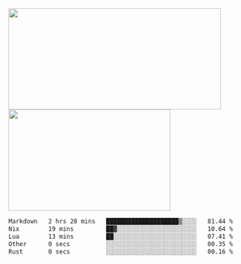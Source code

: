 <a href="https://github.com/anuraghazra/github-readme-stats">
  <img height=200 width=420 align="center" src="https://github-readme-stats.vercel.app/api?username=airRnot1106&hide_title=true&show_icons=true&rank_icon=github" />
</a>
<a href="https://github.com/anuraghazra/convoychat">
  <img height=200 width=320 align="center" src="https://github-readme-stats.vercel.app/api/top-langs/?username=airRnot1106&hide_title=true&layout=compact&hide=html,css" />
</a>

<!--START_SECTION:waka-->

```txt
Markdown   2 hrs 28 mins   ████████████████████▒░░░░   81.44 %
Nix        19 mins         ██▓░░░░░░░░░░░░░░░░░░░░░░   10.64 %
Lua        13 mins         ██░░░░░░░░░░░░░░░░░░░░░░░   07.41 %
Other      0 secs          ░░░░░░░░░░░░░░░░░░░░░░░░░   00.35 %
Rust       0 secs          ░░░░░░░░░░░░░░░░░░░░░░░░░   00.16 %
```

<!--END_SECTION:waka-->
